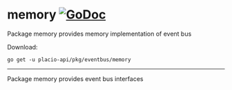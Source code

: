 # memory [![GoDoc](https://godoc.org/placio-api/pkg/eventbus/memory?status.svg)](https://godoc.org/placio-api/pkg/eventbus/memory)

Package memory provides memory implementation of event bus

Download:

```shell
go get -u placio-api/pkg/eventbus/memory
```

---

Package memory provides event bus interfaces
